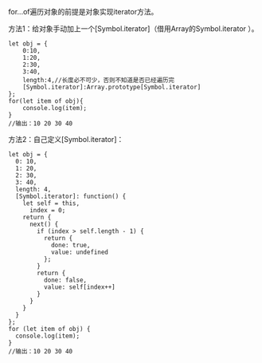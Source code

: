 for...of遍历对象的前提是对象实现iterator方法。

方法1：给对象手动加上一个[Symbol.iterator]（借用Array的Symbol.iterator ）。
```
let obj = {
    0:10,
    1:20,
    2:30,
    3:40,
    length:4,//长度必不可少，否则不知道是否已经遍历完
    [Symbol.iterator]:Array.prototype[Symbol.iterator]
};
for(let item of obj){
    console.log(item);
}
//输出：10 20 30 40
```

方法2：自己定义[Symbol.iterator]：
```
let obj = {
  0: 10,
  1: 20,
  2: 30,
  3: 40,
  length: 4,
  [Symbol.iterator]: function() {
    let self = this,
      index = 0;
    return {
      next() {
        if (index > self.length - 1) {
          return {
            done: true,
            value: undefined
          };
        }
        return {
          done: false,
          value: self[index++]
        }
      }
    }
  }
};
for (let item of obj) {
  console.log(item);
}
//输出：10 20 30 40
```